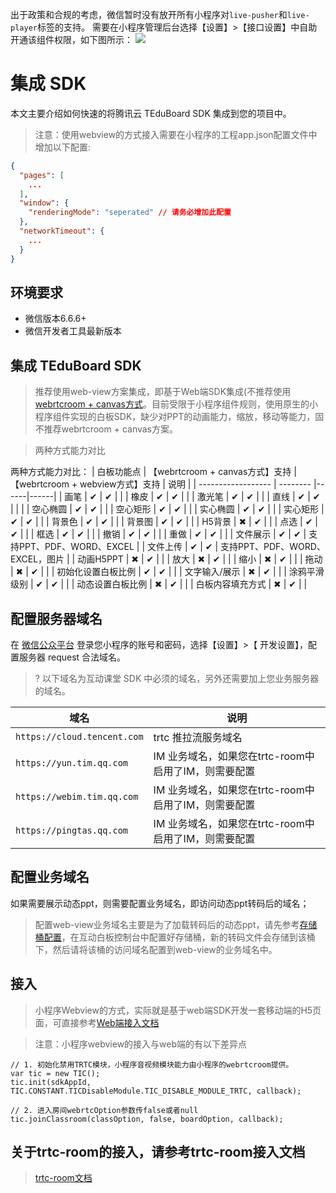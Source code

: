 <!--
 * @Author: your name
 * @Date: 2020-03-04 18:25:05
 * @LastEditTime: 2020-03-10 11:51:05
 * @LastEditors: Please set LastEditors
 * @Description: In User Settings Edit
 * @FilePath: /tic2.0/PaaS/Docs/SDK文档/小程序/互动课堂接入文档.md
 -->
出于政策和合规的考虑，微信暂时没有放开所有小程序对`live-pusher`和`live-player`标签的支持。
需要在小程序管理后台选择【设置】>【接口设置】中自助开通该组件权限，如下图所示：
![](https://mc.qcloudimg.com/static/img/a34df5e3e86c9b0fcdfba86f8576e06a/weixinset.png)

# 集成 SDK

本文主要介绍如何快速的将腾讯云 TEduBoard SDK 集成到您的项目中。

> 注意：使用webview的方式接入需要在小程序的工程app.json配置文件中增加以下配置: 

```json
{
  "pages": [
    ...
  ],
  "window": {
    "renderingMode": "seperated" // 请务必增加此配置
  },
  "networkTimeout": {
    ...
  }
}
```

## 环境要求

- 微信版本6.6.6+
- 微信开发者工具最新版本

## 集成 TEduBoard SDK

> 推荐使用web-view方案集成，即基于Web端SDK集成(不推荐使用[webrtcroom + canvas方式](互动课堂接入文档webrtcroom+canvas方式.md)。目前受限于小程序组件规则，使用原生的小程序组件实现的白板SDK，缺少对PPT的动画能力，缩放，移动等能力，固不推荐webrtcroom + canvas方案。

> 两种方式能力对比

两种方式能力对比：
|      白板功能点         |     【webrtcroom + canvas方式】支持  | 【webrtcroom + webview方式】支持 | 说明 |
| ------------------ | -------- |------|------|
| 画笔 | ✔ |  ✔ | |
| 橡皮 | ✔ |  ✔ | |
| 激光笔 | ✔  | ✔ | |
| 直线 | ✔ |  ✔ | | |
| 空心椭圆 | ✔ |  ✔ | |
| 空心矩形 | ✔ |  ✔ | |
| 实心椭圆 | ✔ |  ✔ | |
| 实心矩形 | ✔ |  ✔ | |
| 背景色 | ✔ |  ✔ | |
| 背景图 | ✔ |  ✔ | |
| H5背景 | ✖ |  ✔ | |
| 点选 | ✔ |  ✔ | |
| 框选 | ✔ |  ✔ | |
| 撤销 | ✔ |  ✔ | |
| 重做 | ✔ |  ✔ | |
| 文件展示 | ✔  | ✔ | 支持PPT、PDF、WORD、EXCEL |
| 文件上传 | ✔  | ✔ | 支持PPT、PDF、WORD、EXCEL，图片 |
| 动画H5PPT | ✖  | ✔ | |
| 放大 | ✖ |  ✔ | |
| 缩小 | ✖ |  ✔ | |
| 拖动 | ✖ |  ✔ | |
| 初始化设置白板比例 | ✔  | ✔ | |
| 文字输入/展示 | ✖ | ✔  | |
| 涂鸦平滑级别 | ✔ |  ✔  | |
| 动态设置白板比例 | ✖ |  ✔ | |
| 白板内容填充方式 | ✖ |  ✔ | |

## 配置服务器域名

在 [微信公众平台](https://mp.weixin.qq.com/) 登录您小程序的账号和密码，选择【设置】>【 开发设置】，配置服务器 request 合法域名。

>? 以下域名为互动课堂 SDK 中必须的域名，另外还需要加上您业务服务器的域名。

| 域名 | 说明 |
| --- | ---  |
| `https://cloud.tencent.com` |     trtc 推拉流服务域名        |
| `https://yun.tim.qq.com` |        IM 业务域名，如果您在trtc-room中启用了IM，则需要配置     |
| `https://webim.tim.qq.com` |     IM 业务域名，如果您在trtc-room中启用了IM，则需要配置     |
| `https://pingtas.qq.com` |     IM 业务域名，如果您在trtc-room中启用了IM，则需要配置        |

## 配置业务域名

如果需要展示动态ppt，则需要配置业务域名，即访问动态ppt转码后的域名；

> 配置web-view业务域名主要是为了加载转码后的动态ppt，请先参考[存储桶配置](https://cloud.tencent.com/document/product/1137/45256)，在互动白板控制台中配置好存储桶，新的转码文件会存储到该桶下，然后请将该桶的访问域名配置到web-view的业务域名中。

## 接入

> 小程序Webview的方式，实际就是基于web端SDK开发一套移动端的H5页面，可直接参考[Web端接入文档](../Web/互动课堂接入文档.md)

> 注意：小程序webview的接入与web端的有以下差异点

```
// 1. 初始化禁用TRTC模块，小程序音视频模块能力由小程序的webrtcroom提供。
var tic = new TIC();
tic.init(sdkAppId, TIC.CONSTANT.TICDisableModule.TIC_DISABLE_MODULE_TRTC, callback);

// 2. 进入房间webrtcOption参数传false或者null
tic.joinClassroom(classOption, false, boardOption, callback);
```

## 关于trtc-room的接入，请参考trtc-room接入文档

> [trtc-room文档](https://cloud.tencent.com/document/product/647/32183)